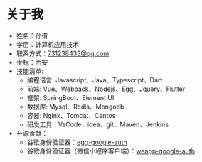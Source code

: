 # 关于我

- 姓名：孙谱
- 学历：计算机应用技术
- 联系方式：731238433@qq.com
- 坐标：西安
- 技能清单:
  - 编程语言: Javascript、Java、Typescript、Dart
  - 前端: Vue、Webpack、Nodejs、Egg、Jquery、Flutter
  - 框架: SpringBoot、Element UI
  - 数据库: Mysql、Redis、Mongodb
  - 容器: Nginx、Tomcat、Centos
  - 研发工具：VsCode、idea、git、Maven、Jenkins
- 开源贡献：
  - 谷歌身份验证器：[egg-google-auth](https://github.com/sunpu007/egg-google-auth)
  - 谷歌身份验证器（微信小程序客户端）：[weapp-google-auth](https://github.com/sunpu007/weapp-google-auth)

<Vssue :title="$title" />